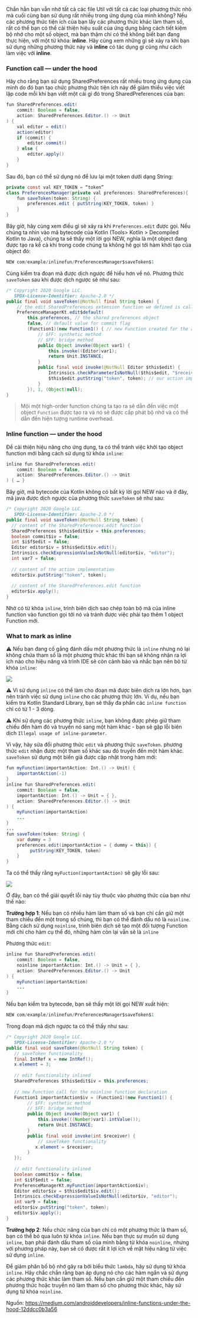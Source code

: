 Chắn hẳn bạn vẫn nhớ tất cả các file Util với tất cả các loại phương thức nhỏ mà cuối cùng bạn sử dụng rất nhiều trong ứng dụng của mình không? Nếu các phương thức tiện ích của bạn lấy các phương thức khác làm tham số, rất có thể bạn có thể cải thiện hiệu suất của ứng dụng bằng cách tiết kiệm bộ nhớ cho một số object, mà bạn thậm chí có thể không biết bạn đang thực hiện, với một từ khóa: **inline**. Hãy cùng xem những gì sẽ xảy ra khi bạn sử dụng những phương thức này và **inline** có tác dụng gì cũng như cách làm việc với **inline**.

### Function call — under the hood

Hãy cho rằng bạn sử dụng SharedPreferences rất nhiều trong ứng dụng của mình do đó bạn tạo chức phương thức tiện ích này để giảm thiểu việc viết lặp code mỗi khi bạn viết một cái gì đó trong SharedPreferences của bạn:

```java
fun SharedPreferences.edit(
    commit: Boolean = false,
    action: SharedPreferences.Editor.() -> Unit
) {
    val editor = edit()
    action(editor)
    if (commit) {
        editor.commit()
    } else {
        editor.apply()
    }
}
```

Sau đó, bạn có thể sử dụng nó để lưu lại một token dưới dạng String:

```java
private const val KEY_TOKEN = “token”
class PreferencesManager(private val preferences: SharedPreferences){
    fun saveToken(token: String) {
        preferences.edit { putString(KEY_TOKEN, token) }
    }
}
```

Bây giờ, hãy cùng xem điều gì sẽ xảy ra khi `Preferences.edit` được gọi. Nếu chúng ta nhìn vào mã bytecode của Kotlin (Tools> Kotlin > Decompiled Kotlin to Java), chúng ta sẽ thấy một lời gọi NEW, nghĩa là một object đang được tạo ra kể cả khi trong code chúng ta không hề gọi tới hàm khởi tạo của object đó:

```java
NEW com/example/inlinefun/PreferencesManager$saveToken$1
```

Cùng kiểm tra đoạn mã được dịch ngược để hiểu hơn về nó. Phương thức `saveToken` sau khi được dịch ngược sẽ như sau:

```java
/* Copyright 2020 Google LLC.	
   SPDX-License-Identifier: Apache-2.0 */
public final void saveToken(@NotNull final String token) {
    // the edit SharedPreferences extension function we defined is called
    PreferenceManagerKt.edit$default(
        this.preferences, // the shared preferences object
        false, // default value for commit flag
        (Function1)(new Function1() { // new Function created for the action
            // $FF: synthetic method
            // $FF: bridge method
            public Object invoke(Object var1) {
                this.invoke((Editor)var1);
                return Unit.INSTANCE;
            }
            public final void invoke(@NotNull Editor $this$edit) {
                Intrinsics.checkParameterIsNotNull($this$edit, "$receiver");
                $this$edit.putString("token", token); // our action implementation
            }
        }), 1, (Object)null);
}
```

> Mội một high-order function chúng ta tạo ra sẽ dẫn đến việc một object `Function` được tạo ra và nó sẽ được cấp phát bộ nhớ và có thể dẫn đến hiện tượng runtime overhead.

### Inline function — under the hood

Để cải thiện hiệu năng cho ứng dụng, ta có thể tránh việc khởi tạo object function mới bằng cách sử dụng từ khóa `inline`:

```java
inline fun SharedPreferences.edit(
    commit: Boolean = false,
    action: SharedPreferences.Editor.() -> Unit
) { … }
```

Bây giờ, mã bytecode của Kotlin không có bất kỳ lời gọi NEW nào và ở đây, mã java được dịch ngược của phương thức `saveToken` sẽ như sau:

```java
/* Copyright 2020 Google LLC.	
   SPDX-License-Identifier: Apache-2.0 */
public final void saveToken(@NotNull String token) {
  // content of the SharedPreferences.edit function
  SharedPreferences $this$edit$iv = this.preferences;
  boolean commit$iv = false;
  int $i$f$edit = false;
  Editor editor$iv = $this$edit$iv.edit();
  Intrinsics.checkExpressionValueIsNotNull(editor$iv, "editor");
  int var7 = false;
  
  // content of the action implementation
  editor$iv.putString("token", token);
  
  // content of the SharedPreferences.edit function
  editor$iv.apply();
}
```

Nhờ có từ khóa `inline`, trình biên dịch sao chép toàn bộ mã của inline function vào function gọi tới nó và tránh được việc phải tạo thêm 1 object Function mới.

### What to mark as inline

⚠️ Nếu bạn đang cố gắng đánh dấu một phương thức là `inline` nhưng nó lại không chứa tham số là một phương thức khác thì bạn sẽ không nhận ra lợi ích nào cho hiệu năng và trình IDE sẽ còn cảnh báo và nhắc bạn nên bỏ từ khóa `inline`:

![](https://images.viblo.asia/224a75aa-1c21-4e7e-8595-5172e943b997.png)

⚠️ Vì sử dụng `inline` có thể làm cho đoạn mã được biên dịch ra lớn hơn, bạn nên tránh việc sử dụng `inline` cho các phương thức lớn. Ví dụ, nếu bạn kiểm tra Kotlin Standard Library, bạn sẽ thấy đa phần các `inline function` chỉ có từ 1 - 3 dòng.

⚠️ Khi sử dụng các phương thức `inline`, bạn không được phép giữ tham chiếu đến hàm đó và truyền nó sang một hàm khác - bạn sẽ gặp lỗi biên dịch `Illegal usage of inline-parameter`.

Vì vậy, hãy sửa đổi phương thức `edit` và phương thức `saveToken`. phương thức `edit` nhận được một tham số khác sau đó truyền đến một hàm khác. `saveToken` sử dụng một biến giả được cập nhật trong hàm mới:

```java
fun myFunction(importantAction: Int.() -> Unit) {
    importantAction(-1)
}
inline fun SharedPreferences.edit(
    commit: Boolean = false,
    importantAction: Int.() -> Unit = { },
    action: SharedPreferences.Editor.() -> Unit
) {
    myFunction(importantAction)
    ...
}
...
fun saveToken(token: String) {
    var dummy = 3
    preferences.edit(importantAction = { dummy = this}) {
         putString(KEY_TOKEN, token)
    }
}
```

Ta có thể thấy rằng `myFuction(importantAction)` sẽ gây lỗi sau:

![](https://images.viblo.asia/66d513e0-b7ea-4184-9f10-f979305f96e4.png)

Ở đây, bạn có thể giải quyết lỗi này tùy thuộc vào phương thức của bạn như thế nào:

**Trường hợp 1**: Nếu bạn có nhiều hàm làm tham số và bạn chỉ cần giữ một tham chiếu đến một trong số chúng, thì bạn có thể đánh dấu nó là `noinline`.
Bằng cách sử dụng `noinline`, trình biên dịch sẽ tạo một đối tượng Function mới chỉ cho hàm cụ thể đó, những hàm còn lại vẫn sẽ là `inline`

Phương thức `edit`:

```java
inline fun SharedPreferences.edit(
    commit: Boolean = false,
    noinline importantAction: Int.() -> Unit = { },
    action: SharedPreferences.Editor.() -> Unit
) {
    myFunction(importantAction)
    ...
}
```

Nếu bạn kiểm tra bytecode, bạn sẽ thấy một lời gọi NEW xuất hiện:

```java
NEW com/example/inlinefun/PreferencesManager$saveToken$1
```

Trong đoạn mã dịch ngược ta có thể thấy như sau:

```java
/* Copyright 2020 Google LLC.	
   SPDX-License-Identifier: Apache-2.0 */
public final void saveToken(@NotNull String token) {
   // saveToken functionality
   final IntRef x = new IntRef();
   x.element = 3;
   
   // edit functionality inlined
   SharedPreferences $this$edit$iv = this.preferences;
 
   // new Function call for the noinline function declaration
   Function1 importantAction$iv = (Function1)(new Function1() {
        // $FF: synthetic method
        // $FF: bridge method
        public Object invoke(Object var1) {
            this.invoke(((Number)var1).intValue());
            return Unit.INSTANCE;
        }
        public final void invoke(int $receiver) {
            // saveToken functionality
           x.element = $receiver;
        }
   });
  
   // edit functionality inlined
   boolean commit$iv = false;
   int $i$f$edit = false;
   PreferenceManagerKt.myFunction(importantAction$iv);
   Editor editor$iv = $this$edit$iv.edit();
   Intrinsics.checkExpressionValueIsNotNull(editor$iv, "editor");
   int var9 = false;
   editor$iv.putString("token", token);
   editor$iv.apply();
}
```

**Trường hợp 2**: Nếu chức năng của bạn chỉ có một phương thức là tham số, bạn có thể bỏ qua luôn từ khóa `inline`. Nếu bạn thực sự muốn sử dụng `inline`, bạn phải đánh dấu tham số của mình bằng từ khóa `noinline`, nhưng với phương pháp này, bạn sẽ có được rất ít lợi ích về mặt hiệu năng từ việc sử dụng `inline`.

Để giảm phân bố bộ nhớ gây ra bởi biểu thức `lambda`, hãy sử dụng từ khóa `inline`. Hãy chắc chắn rằng bạn áp dụng nó cho các hàm ngắn và sử dụng các phương thức khác làm tham số. Nếu bạn cần giữ một tham chiếu đến phương thức hoặc truyền nó làm tham số cho phương thức khác, hãy sử dụng từ khóa `noinline`.

Nguồn: https://medium.com/androiddevelopers/inline-functions-under-the-hood-12ddcc0b3a56